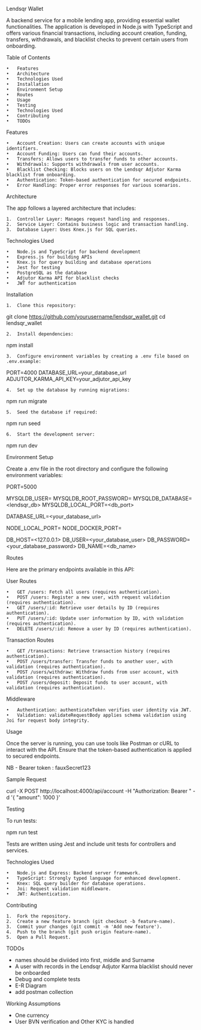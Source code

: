 Lendsqr Wallet

A backend service for a mobile lending app, providing essential wallet functionalities. The application is developed in Node.js with TypeScript and offers various financial transactions, including account creation, funding, transfers, withdrawals, and blacklist checks to prevent certain users from onboarding.

Table of Contents

	•	Features
	•	Architecture
	•	Technologies Used
	•	Installation
	•	Environment Setup
	•	Routes
	•	Usage
	•	Testing
	•	Technologies Used
	•	Contributing
    •	TODOs

Features

	•	Account Creation: Users can create accounts with unique identifiers.
	•	Account Funding: Users can fund their accounts.
	•	Transfers: Allows users to transfer funds to other accounts.
	•	Withdrawals: Supports withdrawals from user accounts.
	•	Blacklist Checking: Blocks users on the Lendsqr Adjutor Karma blacklist from onboarding.
	•	Authentication: Token-based authentication for secured endpoints.
	•	Error Handling: Proper error responses for various scenarios.

Architecture

The app follows a layered architecture that includes:

	1.	Controller Layer: Manages request handling and responses.
	2.	Service Layer: Contains business logic and transaction handling.
	3.	Database Layer: Uses Knex.js for SQL queries.

Technologies Used

	•	Node.js and TypeScript for backend development
	•	Express.js for building APIs
	•	Knex.js for query building and database operations
	•	Jest for testing
	•	PostgreSQL as the database
	•	Adjutor Karma API for blacklist checks
	•	JWT for authentication

Installation

	1.	Clone this repository:

git clone https://github.com/yourusername/lendsqr_wallet.git
cd lendsqr_wallet


	2.	Install dependencies:

npm install


	3.	Configure environment variables by creating a .env file based on .env.example:

PORT=4000
DATABASE_URL=your_database_url
ADJUTOR_KARMA_API_KEY=your_adjutor_api_key


	4.	Set up the database by running migrations:

npm run migrate


	5.	Seed the database if required:

npm run seed


	6.	Start the development server:

npm run dev


Environment Setup

Create a .env file in the root directory and configure the following environment variables:

PORT=5000

MYSQLDB_USER=<root>
MYSQLDB_ROOT_PASSWORD=<abc123456>
MYSQLDB_DATABASE=<lendsqr_db>
MYSQLDB_LOCAL_PORT=<db_port>

DATABASE_URL=<your_database_url>

NODE_LOCAL_PORT=<port>
NODE_DOCKER_PORT=<port>

DB_HOST=<127.0.0.1>
DB_USER=<your_database_user>
DB_PASSWORD=<your_database_password>
DB_NAME=<db_name>


Routes

Here are the primary endpoints available in this API:

User Routes

	•	GET /users: Fetch all users (requires authentication).
	•	POST /users: Register a new user, with request validation (requires authentication).
	•	GET /users/:id: Retrieve user details by ID (requires authentication).
	•	PUT /users/:id: Update user information by ID, with validation (requires authentication).
	•	DELETE /users/:id: Remove a user by ID (requires authentication).

Transaction Routes

	•	GET /transactions: Retrieve transaction history (requires authentication).
	•	POST /users/transfer: Transfer funds to another user, with validation (requires authentication).
	•	POST /users/withdraw: Withdraw funds from user account, with validation (requires authentication).
	•	POST /users/deposit: Deposit funds to user account, with validation (requires authentication).

Middleware

	•	Authentication: authenticateToken verifies user identity via JWT.
	•	Validation: validateRequestBody applies schema validation using Joi for request body integrity.


Usage

Once the server is running, you can use tools like Postman or cURL to interact with the API. Ensure that the token-based authentication is applied to secured endpoints.

NB - Bearer token : fauxSecret123

Sample Request

curl -X POST http://localhost:4000/api/account -H "Authorization: Bearer <fauxSecret123>" -d '{
  "amount": 1000
}'


Testing

To run tests:

npm run test

Tests are written using Jest and include unit tests for controllers and services.

Technologies Used

	•	Node.js and Express: Backend server framework.
	•	TypeScript: Strongly typed language for enhanced development.
	•	Knex: SQL query builder for database operations.
	•	Joi: Request validation middleware.
	•	JWT: Authentication.

Contributing

	1.	Fork the repository.
	2.	Create a new feature branch (git checkout -b feature-name).
	3.	Commit your changes (git commit -m 'Add new feature').
	4.	Push to the branch (git push origin feature-name).
	5.	Open a Pull Request.


TODOs
- names should be diviided into first, middle and Surname
- A user with records in the Lendsqr Adjutor Karma blacklist should never be onboarded
- Debug and complete tests
- E-R Diagram
- add postman collection

Working Assumptions
- One currency
- User BVN verification and Other KYC is handled